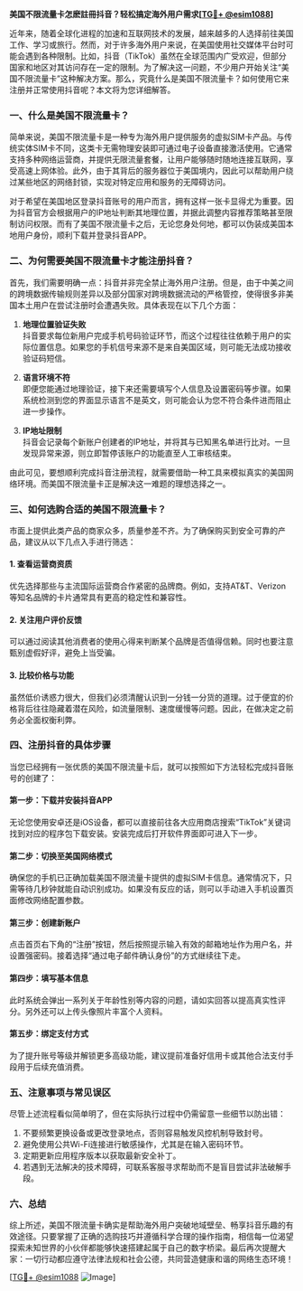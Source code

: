 **美国不限流量卡怎麽註冊抖音？轻松搞定海外用户需求[[TG💪+ @esim1088](https://t.me/s/esim1088)]**

近年来，随着全球化进程的加速和互联网技术的发展，越来越多的人选择前往美国工作、学习或旅行。然而，对于许多海外用户来说，在美国使用社交媒体平台时可能会遇到各种限制。比如，抖音（TikTok）虽然在全球范围内广受欢迎，但部分国家和地区对其访问存在一定的限制。为了解决这一问题，不少用户开始关注“美国不限流量卡”这种解决方案。那么，究竟什么是美国不限流量卡？如何使用它来注册并正常使用抖音呢？本文将为您详细解答。

### 一、什么是美国不限流量卡？

简单来说，美国不限流量卡是一种专为海外用户提供服务的虚拟SIM卡产品。与传统实体SIM卡不同，这类卡无需物理安装即可通过电子设备直接激活使用。它通常支持多种网络运营商，并提供无限流量套餐，让用户能够随时随地连接互联网，享受高速上网体验。此外，由于其背后的服务器位于美国境内，因此可以帮助用户绕过某些地区的网络封锁，实现对特定应用和服务的无障碍访问。

对于希望在美国地区登录抖音账号的用户而言，拥有这样一张卡显得尤为重要。因为抖音官方会根据用户的IP地址判断其地理位置，并据此调整内容推荐策略甚至限制访问权限。而有了美国不限流量卡之后，无论您身处何地，都可以伪装成美国本地用户身份，顺利下载并登录抖音APP。

### 二、为何需要美国不限流量卡才能注册抖音？

首先，我们需要明确一点：抖音并非完全禁止海外用户注册。但是，由于中美之间的跨境数据传输规则差异以及部分国家对跨境数据流动的严格管控，使得很多非美国本土用户在尝试注册时会遭遇失败。具体表现在以下几个方面：

1. **地理位置验证失败**  
   抖音要求每位新用户完成手机号码验证环节，而这个过程往往依赖于用户的实际位置信息。如果您的手机信号来源不是来自美国区域，则可能无法成功接收验证码短信。

2. **语言环境不符**  
   即便您能通过地理验证，接下来还需要填写个人信息及设置密码等步骤。如果系统检测到您的界面显示语言不是英文，则可能会认为您不符合条件进而阻止进一步操作。

3. **IP地址限制**  
   抖音会记录每个新账户创建者的IP地址，并将其与已知黑名单进行比对。一旦发现异常来源，则立即暂停该账户的功能直至人工审核结束。

由此可见，要想顺利完成抖音注册流程，就需要借助一种工具来模拟真实的美国网络环境。而美国不限流量卡正是解决这一难题的理想选择之一。

### 三、如何选购合适的美国不限流量卡？

市面上提供此类产品的商家众多，质量参差不齐。为了确保购买到安全可靠的产品，建议从以下几点入手进行筛选：

#### 1. 查看运营商资质  
优先选择那些与主流国际运营商合作紧密的品牌商。例如，支持AT&T、Verizon等知名品牌的卡片通常具有更高的稳定性和兼容性。

#### 2. 关注用户评价反馈  
可以通过阅读其他消费者的使用心得来判断某个品牌是否值得信赖。同时也要注意甄别虚假好评，避免上当受骗。

#### 3. 比较价格与功能  
虽然低价诱惑力很大，但我们必须清醒认识到一分钱一分货的道理。过于便宜的价格背后往往隐藏着潜在风险，如流量限制、速度缓慢等问题。因此，在做决定之前务必全面权衡利弊。

### 四、注册抖音的具体步骤

当您已经拥有一张优质的美国不限流量卡后，就可以按照如下方法轻松完成抖音账号的创建了：

#### 第一步：下载并安装抖音APP
无论您使用安卓还是iOS设备，都可以直接前往各大应用商店搜索“TikTok”关键词找到对应的程序包下载安装。安装完成后打开软件界面即可进入下一步。

#### 第二步：切换至美国网络模式
确保您的手机已正确加载美国不限流量卡提供的虚拟SIM卡信息。通常情况下，只需等待几秒钟就能自动识别成功。如果没有反应的话，则可以手动进入手机设置页面修改网络配置参数。

#### 第三步：创建新账户
点击首页右下角的“注册”按钮，然后按照提示输入有效的邮箱地址作为用户名，并设置强密码。接着选择“通过电子邮件确认身份”的方式继续往下走。

#### 第四步：填写基本信息
此时系统会弹出一系列关于年龄性别等内容的问题，请如实回答以提高真实性评分。另外还可以上传头像照片丰富个人资料。

#### 第五步：绑定支付方式
为了提升账号等级并解锁更多高级功能，建议提前准备好信用卡或其他合法支付手段用于后续充值消费。

### 五、注意事项与常见误区

尽管上述流程看似简单明了，但在实际执行过程中仍需留意一些细节以防出错：

1. 不要频繁更换设备或更改登录地点，否则容易触发风控机制导致封号。
2. 避免使用公共Wi-Fi连接进行敏感操作，尤其是在输入密码环节。
3. 定期更新应用程序版本以获取最新安全补丁。
4. 若遇到无法解决的技术障碍，可联系客服寻求帮助而不是盲目尝试非法破解手段。

### 六、总结

综上所述，美国不限流量卡确实是帮助海外用户突破地域壁垒、畅享抖音乐趣的有效途径。只要掌握了正确的选购技巧并遵循科学合理的操作指南，相信每一位渴望探索未知世界的小伙伴都能够快速搭建起属于自己的数字桥梁。最后再次提醒大家：一切行动都应遵守法律法规和社会公德，共同营造健康和谐的网络生态环境！

[[TG💪+ @esim1088](https://t.me/s/esim1088) ![Image](https://i.postimg.cc/4NQfJmqS/Snipaste-2025-05-13-00-14-12.png)]